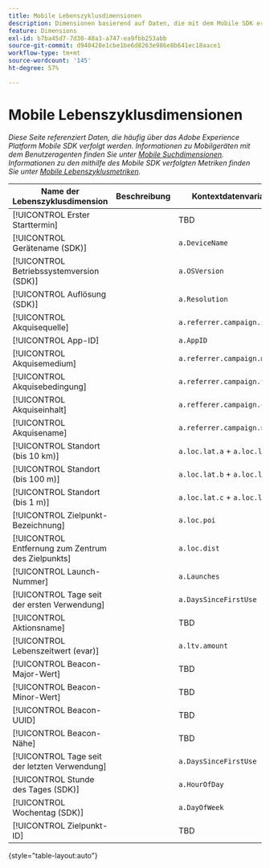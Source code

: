 ```yaml
---
title: Mobile Lebenszyklusdimensionen
description: Dimensionen basierend auf Daten, die mit dem Mobile SDK erfasst wurden.
feature: Dimensions
exl-id: b7ba45d7-7d30-48a3-a747-ea9fbb253abb
source-git-commit: d940428e1cbe1be6d8263e986e8b641ec18aace1
workflow-type: tm+mt
source-wordcount: '145'
ht-degree: 57%

---
```


# Mobile Lebenszyklusdimensionen

*Diese Seite referenziert Daten, die häufig über das Adobe Experience Platform Mobile SDK verfolgt werden. Informationen zu Mobilgeräten mit dem Benutzeragenten finden Sie unter [Mobile Suchdimensionen](mobile-dimensions.md). Informationen zu den mithilfe des Mobile SDK verfolgten Metriken finden Sie unter [Mobile Lebenszyklusmetriken](../metrics/lifecycle-metrics.md).*

| Name der Lebenszyklusdimension | Beschreibung | Kontextdatenvariable |
| --- | --- | --- |
| [!UICONTROL Erster Starttermin] | | TBD |
| [!UICONTROL Gerätename (SDK)] | | `a.DeviceName` |
| [!UICONTROL Betriebssystemversion (SDK)] | | `a.OSVersion` |
| [!UICONTROL Auflösung (SDK)] | | `a.Resolution` |
| [!UICONTROL Akquisequelle] | | `a.referrer.campaign.source` |
| [!UICONTROL App-ID] | | `a.AppID` |
| [!UICONTROL Akquisemedium] | | `a.referrer.campaign.medium` |
| [!UICONTROL Akquisebedingung] | | `a.referrer.campaign.term` |
| [!UICONTROL Akquiseinhalt] | | `a.refferer.campaign.content` |
| [!UICONTROL Akquisename] | | `a.referrer.campaign.name` |
| [!UICONTROL Standort (bis 10 km)] | | `a.loc.lat.a` + `a.loc.lon.a` |
| [!UICONTROL Standort (bis 100 m)] | | `a.loc.lat.b` + `a.loc.lon.b` |
| [!UICONTROL Standort (bis 1 m)] | | `a.loc.lat.c` + `a.loc.lon.c` |
| [!UICONTROL Zielpunkt-Bezeichnung] | | `a.loc.poi` |
| [!UICONTROL Entfernung zum Zentrum des Zielpunkts] | | `a.loc.dist` |
| [!UICONTROL Launch-Nummer] | | `a.Launches` |
| [!UICONTROL Tage seit der ersten Verwendung] | | `a.DaysSinceFirstUse` |
| [!UICONTROL Aktionsname] | | TBD |
| [!UICONTROL Lebenszeitwert (evar)] | | `a.ltv.amount` |
| [!UICONTROL Beacon-Major-Wert] | | TBD |
| [!UICONTROL Beacon-Minor-Wert] | | TBD |
| [!UICONTROL Beacon-UUID] | | TBD |
| [!UICONTROL Beacon-Nähe] | | TBD |
| [!UICONTROL Tage seit der letzten Verwendung] | | `a.DaysSinceFirstUse` |
| [!UICONTROL Stunde des Tages (SDK)] | | `a.HourOfDay` |
| [!UICONTROL Wochentag (SDK)] | | `a.DayOfWeek` |
| [!UICONTROL Zielpunkt-ID] | | TBD |

{style="table-layout:auto"}

<!-- Missing: Install Date -->
